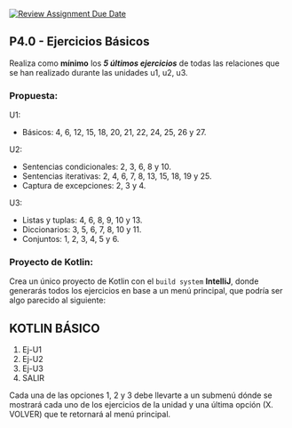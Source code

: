 [![Review Assignment Due Date](https://classroom.github.com/assets/deadline-readme-button-22041afd0340ce965d47ae6ef1cefeee28c7c493a6346c4f15d667ab976d596c.svg)](https://classroom.github.com/a/ugu3tOzy)
## P4.0 - Ejercicios Básicos
 
Realiza como **mínimo** los ***5 últimos ejercicios*** de todas las relaciones que se han realizado durante las unidades u1, u2, u3. 

### Propuesta:

U1:   
* Básicos: 4, 6, 12, 15, 18, 20, 21, 22, 24, 25, 26 y 27.
  
U2:  
* Sentencias condicionales: 2, 3, 6, 8 y 10.  
* Sentencias iterativas: 2, 4, 6, 7, 8, 13, 15, 18, 19 y 25.  
* Captura de excepciones: 2, 3 y 4.
  
U3:  
* Listas y tuplas: 4, 6, 8, 9, 10 y 13.  
* Diccionarios: 3, 5, 6, 7, 8, 10 y 11.  
* Conjuntos: 1, 2, 3, 4, 5 y 6.

### Proyecto de Kotlin:

Crea un único proyecto de Kotlin con el `build system` **IntelliJ**, donde generarás todos los ejercicios en base a un menú principal, que podría ser algo parecido al siguiente:

KOTLIN BÁSICO
-------------
1. Ej-U1
2. Ej-U2
3. Ej-U3
4. SALIR

Cada una de las opciones 1, 2 y 3 debe llevarte a un submenú dónde se mostrará cada uno de los ejercicios de la unidad y una última opción (X. VOLVER) que te retornará al menú principal.
